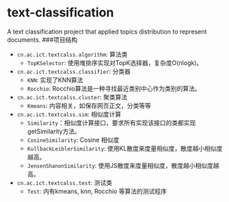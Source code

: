 # text-classification
A text classification project that applied topics distribution to represent documents.
###项目结构
- `cn.ac.ict.textcalss.algorithm`: 算法类
    - `TopKSelector`: 使用堆排序实现对TopK选择器，复杂度O(nlogk)。
- `cn.ac.ict.textcalss.classifier`: 分类器
    - `KNN`: 实现了KNN算法
    - `Rocchio`: Rocchio算法是一种寻找最近类别中心作为类别的算法。
- `cn.ac.ict.textcalss.cluster`: 聚类算法
    - `Kmeans`: 内容相关，如保存网页正文，分类等等
- `cn.ac.ict.textcalss.sim`: 相似度计算
    - `Similarity`：相似度计算接口，要求所有实现该接口的类都实现getSimilarity方法。
    - `CosineSimilarity`: Cosine 相似度
    - `KullbackLeiblerSimilarity`: 使用KL散度来度量相似度，散度越小相似度越高。
    - `JensenShanonSimilarity`: 使用JS散度来度量相似度，散度越小相似度越高。 
- `cn.ac.ict.textcalss.test`: 测试类
	- `Test`: 内有kmeans, knn, Rocchio 等算法的测试程序
